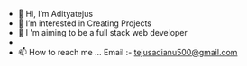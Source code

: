 - 👋 Hi, I’m Adityatejus
- 👀 I’m interested in Creating Projects
- 🌱 I 'm  aiming to be a full stack web developer
- 
- 📫 How to reach me ... Email :- tejusadianu500@gmail.com

<!---
aditya22314/aditya22314 is a ✨ special ✨ repository because its `README.md` (this file) appears on your GitHub profile.
You can click the Preview link to take a look at your changes.
--->
